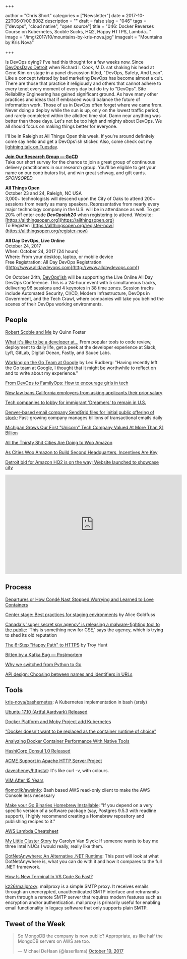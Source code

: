 +++

author = "Chris Short"
categories = ["Newsletter"]
date = 2017-10-22T06:01:00.808Z
description = ""
draft = false
slug = "046"
tags = ["devops", "cloud native", "open source"]
title = "046: Docker Reverses Course on Kubernetes, Scoble Sucks, HQ2, Happy HTTPS, Lambda..."
image = "/img/2017/10/mountains-by-kris-nova.jpg"
imagealt = "Mountains by Kris Nova"

+++

Is DevOps dying? I've had this thought for a few weeks now. Since [DevOpsDays Detroit](https://www.devopsdays.org/events/2017-detroit/welcome/) when Richard I. Cook, M.D. sat shaking his head at Gene Kim on stage in a panel discussion titled, "DevOps, Safety, And Lean". Like a concept twisted by bad marketing DevOps has become almost a cult. There are those that practice it religiously and others that cannot adhere to every tenet every moment of every day but do try to "DevOps". Site Reliability Engineering has gained significant ground. As have many other practices and ideas that if embraced would balance the future of information work. Those of us in DevOps often forget where we came from. Never doing a deploy while the sun is up, only on the lowest traffic period, and rarely completed within the allotted time slot. Damn near anything was better than those days. Let's not be too high and mighty about DevOps. We all should focus on making things better for everyone.

I'll be in Raleigh at All Things Open this week. If you're around definitely come say hello and get a DevOps'ish sticker. Also, come check out my [lightning talk on Tuesday](https://allthingsopen.org/lightning-talks-hosted-by-opensource-com/).

[**Join Our Research Group — GoCD**](https://docs.google.com/forms/d/e/1FAIpQLSdsxfQbVbuVVRizNaDmD1_6nyyG5WNn4pKtfHElzO9kblnz5Q/viewform)  
Take our short survey for the chance to join a great group of continuous delivery practitioners in our research group. You'll be eligible to get your name on our contributors list, and win great schwag, and gift cards. *SPONSORED*

**All Things Open**  
October 23 and 24, Raleigh, NC USA  
3,000+ technologists will descend upon the City of Oaks to attend 200+ sessions from nearly as many speakers. Representative from nearly every major technology company in the U.S. will be in attendance as well.
To get 20% off enter code ***DevOpsish20*** when registering to attend.
Website: [https://allthingsopen.org](https://allthingsopen.org)  
To Register: [https://allthingsopen.org/register-now](https://allthingsopen.org/register-now)

**All Day DevOps, Live Online**  
October 24, 2017  
When: October 24, 2017 (24 hours)  
Where: From your desktop, laptop, or mobile device  
Free Registration: All Day DevOps Registration ([http://www.alldaydevops.com](http://www.alldaydevops.com))

On October 24th, [DevOps'ish](https://devopsish.com) will be supporting the Live Online All Day DevOps Conference. This is a 24-hour event with 5 simultaneous tracks, delivering 96 sessions and 4 keynotes in 38 time zones. Session tracks include Automated Security, CI/CD, Modern Infrastructure, DevOps in Government, and the Tech Crawl, where companies will take you behind the scenes of their DevOps working environments.

## People

[Robert Scoble and Me](https://medium.com/@quinnnorton/robert-scoble-and-me-9b14ee92fffb) by Quinn Foster

[What it's like to be a developer at...](https://increment.com/development/what-its-like-to-be-a-developer-at/) From popular tools to code review, deployment to daily life, get a peek at the developer experience at Slack, Lyft, GitLab, Digital Ocean, Fastly, and Sauce Labs.

[Working on the Go Team at Google](https://medium.com/@ljrudberg/working-on-the-go-team-at-google-917b2c8d35ff) by Leo Rudberg: "Having recently left the Go team at Google, I thought that it might be worthwhile to reflect on and to write about my experience."

[From DevOps to FamilyOps: How to encourage girls in tech](https://techbeacon.com/devops-familyops-how-encourage-girls-tech)

[New law bans California employers from asking applicants their prior salary](http://m.sfgate.com/business/networth/article/New-law-bans-California-employers-from-asking-12274431.php)

[Tech companies to lobby for immigrant 'Dreamers' to remain in U.S.](http://www.reuters.com/article/us-usa-immigration-dreamers/tech-companies-to-lobby-for-immigrant-dreamers-to-remain-in-u-s-idUSKBN1CP03Z)

[Denver-based email company SendGrid files for initial public offering of stock](http://www.denverpost.com/2017/10/19/sendgrid-filing-for-ipo/): Fast-growing company manages billions of transactional emails daily

[Michigan Grows Our First "Unicorn" Tech Company Valued At More Than $1 Billion](http://www.dailydetroit.com/2017/10/18/michigan-grows-first-unicorn-tech-company-valued-1-billion/)

[All the Thirsty Shit Cities Are Doing to Woo Amazon](https://splinternews.com/all-the-thirsty-shit-cities-are-doing-to-woo-amazon-1819683162)

[As Cities Woo Amazon to Build Second Headquarters, Incentives Are Key](https://www.wsj.com/articles/amazon-has-honed-its-site-hunting-expertise-with-in-house-team-1508405401)

[Detroit bid for Amazon HQ2 is on the way; Website launched to showcase city](http://www.wxyz.com/news/detroit-bid-for-amazon-hq2-is-on-the-way-website-launched-to-showcase-city)

<center><iframe width="560" height="315" src="https://www.youtube.com/embed/DO4J_PC1b5M" frameborder="0" allowfullscreen></iframe></center>

## Process

[Departures or How Condé Nast Stopped Worrying and Learned to Love Containers](https://technology.condenast.com/story/departures-building-a-docker-container-based-deployment-platform-at-conde-nast)

[Center stage: Best practices for staging environments](https://increment.com/development/center-stage-best-practices-for-staging-environments/) by Alice Goldfuss

[Canada's 'super secret spy agency' is releasing a malware-fighting tool to the public](http://www.cbc.ca/news/technology/cse-canada-cyber-spy-malware-assemblyline-open-source-1.4361728): 'This is something new for CSE,' says the agency, which is trying to shed its old reputation

[The 6-Step "Happy Path" to HTTPS](https://www.troyhunt.com/the-6-step-happy-path-to-https/) by Troy Hunt

[Bitten by a Kafka Bug — Postmortem](https://honeycomb.io/blog/2017/10/bitten-by-a-kafka-bug---postmortem/)

[Why we switched from Python to Go](https://getstream.io/blog/switched-python-go/)

[API design: Choosing between names and identifiers in URLs](https://cloudplatform.googleblog.com/2017/10/API-design-choosing-between-names-and-identifiers-in-URLs.html)

<script async src="//pagead2.googlesyndication.com/pagead/js/adsbygoogle.js"></script>
<!-- devopsish.com Responsive -->
<ins class="adsbygoogle"
     style="display:block"
     data-ad-client="ca-pub-8972983586873269"
     data-ad-slot="4977359089"
     data-ad-format="auto"></ins>
<script>
(adsbygoogle = window.adsbygoogle || []).push({});
</script>

## Tools

[kris-nova/bashernetes](https://github.com/kris-nova/bashernetes): A Kubernetes implementation in bash (srsly)

[Ubuntu 17.10 (Artful Aardvark) Released](http://releases.ubuntu.com/17.10/)

[Docker Platform and Moby Project add Kubernetes](https://blog.docker.com/2017/10/kubernetes-docker-platform-and-moby-project/)

["Docker doesn't want to be replaced as the container runtime of choice"](https://jaxenter.com/docker-captain-coleman-interview-138098.html)

[Analyzing Docker Container Performance With Native Tools](https://crate.io/a/analyzing-docker-container-performance-native-tools/)

[HashiCorp Consul 1.0 Released](https://www.hashicorp.com/blog/hashicorp-consul-1-0)

[ACME Support in Apache HTTP Server Project](https://letsencrypt.org/2017/10/17/acme-support-in-apache-httpd.html)

[davecheney/httpstat](https://github.com/davecheney/httpstat): It's like curl -v, with colours.

[VIM After 15 Years](https://statico.github.io/vim3.html)

[flomotlik/awsinfo](https://github.com/flomotlik/awsinfo): Bash based AWS read-only client to make the AWS Console less necessary

[Make your Go Binaries Homebrew Installable](https://kev.inburke.com/kevin/install-homebrew-go/): "If you depend on a very specific version of a software package (say, Postgres 9.5.3 with readline support), I highly recommend creating a Homebrew repository and publishing recipes to it."

[AWS Lambda Cheatsheet](https://github.com/srcecde/aws-lambda-cheatsheet/blob/master/README.md)

[My Little Cluster Story](http://carolynvanslyck.com/blog/2017/10/my-little-cluster/) by Carolyn Van Slyck: If someone wants to buy me three Intel NUCs I would really, really like them.

[DotNetAnywhere: An Alternative .NET Runtime](http://mattwarren.org/2017/10/19/DotNetAnywhere-an-Alternative-.NET-Runtime/): This post will look at what DotNetAnywhere is, what you can do with it and how it compares to the full .NET framework.

[How Is New Terminal In VS Code So Fast?](https://codeburst.io/source-reading-how-is-new-terminal-in-vs-code-so-fast-10a40f7f8792)

[kz26/mailproxy](https://github.com/kz26/mailproxy): mailproxy is a simple SMTP proxy. It receives emails through an unencrypted, unauthenticated SMTP interface and retransmits them through a remote SMTP server that requires modern features such as encryption and/or authentication. mailproxy is primarily useful for enabling email functionality in legacy software that only supports plain SMTP.

## Tweet of the Week

<blockquote class="twitter-tweet" data-lang="en"><p lang="en" dir="ltr">So MongoDB the company is now public? Appropriate, as like half the MongoDB servers on AWS are too.</p>&mdash; Michael DeHaan (@laserllama) <a href="https://twitter.com/laserllama/status/921155261263499264?ref_src=twsrc%5Etfw">October 19, 2017</a></blockquote>
<script async src="https://platform.twitter.com/widgets.js" charset="utf-8"></script>



